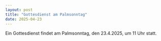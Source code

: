 ```yaml
---
layout: post
title: "Gottesdienst am Palmsonntag"
date: 2025-04-23
---
```


Ein Gottesdienst findet am Palmsonntag, den 23.4.2025, um 11 Uhr statt.

